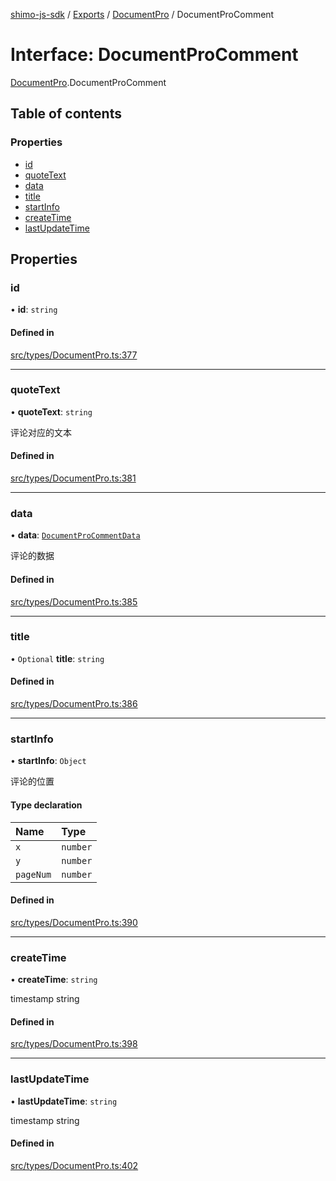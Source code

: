 [shimo-js-sdk](/README.md) / [Exports](/modules.md) / [DocumentPro](/modules/DocumentPro.md) / DocumentProComment

# Interface: DocumentProComment

[DocumentPro](/modules/DocumentPro.md).DocumentProComment

## Table of contents

### Properties

- [id](/interfaces/DocumentPro.DocumentProComment.md#id)
- [quoteText](/interfaces/DocumentPro.DocumentProComment.md#quotetext)
- [data](/interfaces/DocumentPro.DocumentProComment.md#data)
- [title](/interfaces/DocumentPro.DocumentProComment.md#title)
- [startInfo](/interfaces/DocumentPro.DocumentProComment.md#startinfo)
- [createTime](/interfaces/DocumentPro.DocumentProComment.md#createtime)
- [lastUpdateTime](/interfaces/DocumentPro.DocumentProComment.md#lastupdatetime)

## Properties

### id

• **id**: `string`

#### Defined in

[src/types/DocumentPro.ts:377](https://github.com/byte9527/shimo-js-sdk/blob/8fa8b89/src/types/DocumentPro.ts#L377)

___

### quoteText

• **quoteText**: `string`

评论对应的文本

#### Defined in

[src/types/DocumentPro.ts:381](https://github.com/byte9527/shimo-js-sdk/blob/8fa8b89/src/types/DocumentPro.ts#L381)

___

### data

• **data**: [`DocumentProCommentData`](/interfaces/DocumentPro.DocumentProCommentData.md)

评论的数据

#### Defined in

[src/types/DocumentPro.ts:385](https://github.com/byte9527/shimo-js-sdk/blob/8fa8b89/src/types/DocumentPro.ts#L385)

___

### title

• `Optional` **title**: `string`

#### Defined in

[src/types/DocumentPro.ts:386](https://github.com/byte9527/shimo-js-sdk/blob/8fa8b89/src/types/DocumentPro.ts#L386)

___

### startInfo

• **startInfo**: `Object`

评论的位置

#### Type declaration

| Name | Type |
| :------ | :------ |
| `x` | `number` |
| `y` | `number` |
| `pageNum` | `number` |

#### Defined in

[src/types/DocumentPro.ts:390](https://github.com/byte9527/shimo-js-sdk/blob/8fa8b89/src/types/DocumentPro.ts#L390)

___

### createTime

• **createTime**: `string`

timestamp string

#### Defined in

[src/types/DocumentPro.ts:398](https://github.com/byte9527/shimo-js-sdk/blob/8fa8b89/src/types/DocumentPro.ts#L398)

___

### lastUpdateTime

• **lastUpdateTime**: `string`

timestamp string

#### Defined in

[src/types/DocumentPro.ts:402](https://github.com/byte9527/shimo-js-sdk/blob/8fa8b89/src/types/DocumentPro.ts#L402)
